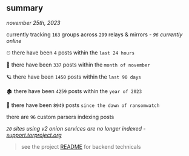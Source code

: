 
## summary
_november 25th, 2023_

currently tracking `163` groups across `299` relays & mirrors - _`96` currently online_

⏲ there have been `4` posts within the `last 24 hours`

🦈 there have been `337` posts within the `month of november`

🪐 there have been `1450` posts within the `last 90 days`

🏚 there have been `4259` posts within the `year of 2023`

🦕 there have been `8949` posts `since the dawn of ransomwatch`

there are `96` custom parsers indexing posts

_`20` sites using v2 onion services are no longer indexed - [support.torproject.org](https://support.torproject.org/onionservices/v2-deprecation/)_

> see the project [README](https://github.com/joshhighet/ransomwatch#ransomwatch--) for backend technicals

